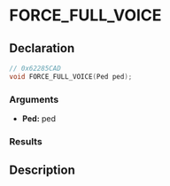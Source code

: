 # FORCE_FULL_VOICE

## Declaration
```cpp
// 0x62285CAD
void FORCE_FULL_VOICE(Ped ped);
```

### Arguments
- **Ped:** ped

### Results

## Description
